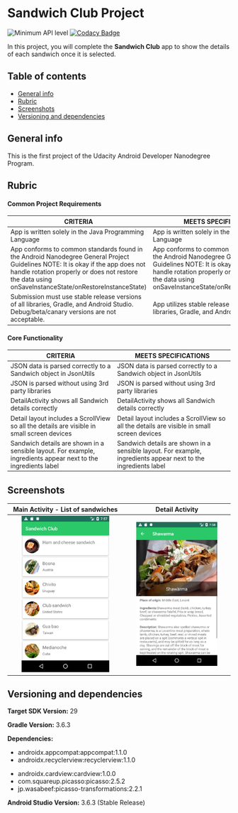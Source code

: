 # Sandwich Club Project
![Minimum API level](https://img.shields.io/badge/API-16+-yellow)
[![Codacy Badge](https://app.codacy.com/project/badge/Grade/c455c17a34db4876b378728bb0f53f55)](https://www.codacy.com/manual/aguedagg/nanodegree?utm_source=github.com&amp;utm_medium=referral&amp;utm_content=aguedagg/nanodegree&amp;utm_campaign=Badge_Grade)

In this project, you will complete the **Sandwich Club** app to show the details of each sandwich once it is selected.

## Table of contents
  *  [General info](#general-info)
  *  [Rubric](#rubric)
  *  [Screenshots](#screenshots)
  *  [Versioning and dependencies](#versioning-and-dependencies)

## General info
This is the first project of the Udacity Android Developer Nanodegree Program.

## Rubric

#### Common Project Requirements

| CRITERIA  | MEETS SPECIFICATIONS  |
|---|---|
| App is written solely in the Java Programming Language  | App is written solely in the Java Programming Language |
| App conforms to common standards found in the Android Nanodegree General Project Guidelines NOTE: It is okay if the app does not handle rotation properly or does not restore the data using onSaveInstanceState/onRestoreInstanceState) | App conforms to common standards found in the Android Nanodegree General Project Guidelines NOTE: It is okay if the app does not handle rotation properly or does not restore the data using onSaveInstanceState/onRestoreInstanceState) |   |
| Submission must use stable release versions of all libraries, Gradle, and Android Studio. Debug/beta/canary versions are not acceptable.  | App utilizes stable release versions of all libraries, Gradle, and Android Studio.  |

#### Core Functionality

| CRITERIA  |  MEETS SPECIFICATIONS |
|---|---|
| JSON data is parsed correctly to a Sandwich object in JsonUtils | JSON data is parsed correctly to a Sandwich object in JsonUtils  |
| JSON is parsed without using 3rd party libraries | JSON is parsed without using 3rd party libraries  |
| DetailActivity shows all Sandwich details correctly | DetailActivity shows all Sandwich details correctly |
| Detail layout includes a ScrollView so all the details are visible in small screen devices  | Detail layout includes a ScrollView so all the details are visible in small screen devices |
| Sandwich details are shown in a sensible layout. For example, ingredients appear next to the ingredients label | Sandwich details are shown in a sensible layout. For example, ingredients appear next to the ingredients label |

## Screenshots
| Main Activity - List of sandwiches | Detail Activity |
| :---: | :---: |
| <img src="./docs/Screenshot_main.png" width="80%"/> | <img src="./docs/Screenshot_shawarma.png" width="80%"/> |

## Versioning and dependencies

**Target SDK Version:** 29

**Gradle Version:** 3.6.3

**Dependencies:**
*  androidx.appcompat:appcompat:1.1.0
*  androidx.recyclerview:recyclerview:1.1.0
- androidx.cardview:cardview:1.0.0
- com.squareup.picasso:picasso:2.5.2
- jp.wasabeef:picasso-transformations:2.2.1

**Android Studio Version:** 3.6.3 (Stable Release)


 
